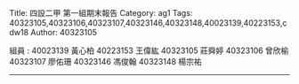 Title: 四設二甲     第一組期末報告
Category: ag1
Tags: 40323105,40323106,40323107,40323146,40323148,40023139,40223153,cdw18
Author: 40323105

組員 : 
40023139  黃心柏
40223153  王偉紘
40323105  莊舜婷
40323106  曾欣榆
40323107  廖佑珊
40323146  馮俊翰
40323148  楊宗祐

-----------------------------------------------------------------------